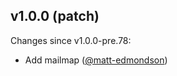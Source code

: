 ## v1.0.0 (patch)

Changes since v1.0.0-pre.78:

- Add mailmap ([@matt-edmondson](https://github.com/matt-edmondson))


